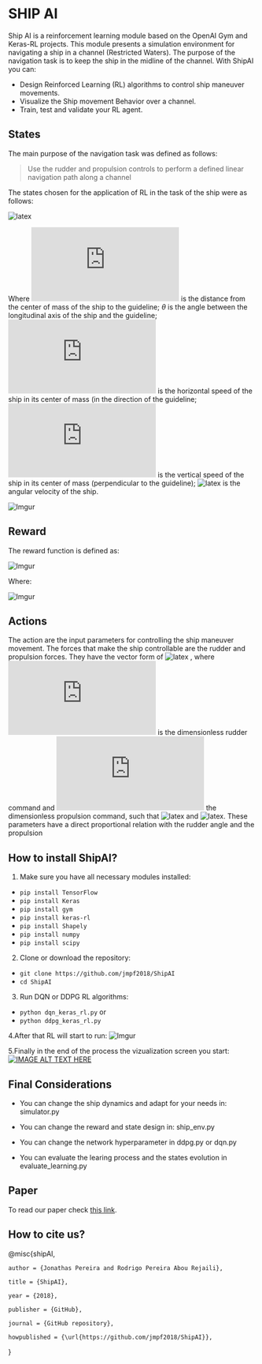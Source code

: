 # SHIP AI
Ship AI is a reinforcement learning module based on the OpenAI Gym and Keras-RL projects.
This module presents a simulation environment for navigating a ship in a channel (Restricted Waters). The purpose of the navigation task is to keep the ship in the midline of the channel. With ShipAI you can:

  - Design Reinforced Learning (RL) algorithms to control ship maneuver movements.
  - Visualize the Ship movement Behavior over a channel.
  - Train, test and validate your RL agent. 

## States
The main purpose of the navigation task was defined as follows:
> Use the rudder and propulsion controls to perform a defined linear navigation path along a channel

The states chosen for the application of RL in the task of the ship were as follows:

![latex](https://latex.codecogs.com/gif.latex?s&space;=&space;(d,\theta,v_x,v_y,\dot{\theta}))

Where  ![latex](https://latex.codecogs.com/gif.latex?d) is the distance from the center of mass of the ship to the guideline; $\theta$ is the angle between the longitudinal axis of the ship and the guideline;  ![latex](https://latex.codecogs.com/gif.latex?v_x) is the horizontal speed of the ship in its center of mass (in the direction of the guideline; ![latex](https://latex.codecogs.com/gif.latex?v_y ) is the vertical speed of the ship in its center of mass (perpendicular to the guideline); ![latex](https://latex.codecogs.com/gif.latex?\dot{\theta}) is the angular velocity of the ship.

![Imgur](https://i.imgur.com/E4MtN4O.png)

 
## Reward
The reward function is defined as:

![Imgur](https://i.imgur.com/gikYyOm.gif)

Where:

![Imgur](https://i.imgur.com/lmf05VS.png)

## Actions
The action are the input parameters for controlling the ship maneuver movement. The forces that make the ship controllable are the rudder and propulsion forces. They have the vector form of    ![latex](https://latex.codecogs.com/gif.latex?A_V&space;=&space;[A_l,&space;A_p]) , where ![latex](https://latex.codecogs.com/gif.latex?A_l) is the dimensionless rudder command and ![latex](https://latex.codecogs.com/gif.latex?A_p)  the dimensionless propulsion command, such that ![latex](https://latex.codecogs.com/gif.latex?A_l&space;\in&space;[-1,&space;1&space;]) and ![latex](https://latex.codecogs.com/gif.latex?A_p&space;\in&space;[0,&space;1]). These parameters have a direct proportional relation with the rudder angle and the propulsion

## How to install ShipAI?
1. Make sure you have all necessary modules installed:
- `pip install TensorFlow`
- `pip install Keras`
- `pip install gym`
- `pip install keras-rl`
- `pip install Shapely`
- `pip install numpy`
- `pip install scipy`
2. Clone or download the repository:
- `git clone https://github.com/jmpf2018/ShipAI`
- `cd ShipAI`
3. Run DQN or DDPG RL algorithms:
- `python dqn_keras_rl.py`
or
- `python ddpg_keras_rl.py`

4.After that RL will start to run:
![Imgur](https://i.imgur.com/2RMsLvn.png)

5.Finally in the end of the process the vizualization screen you start:
[![IMAGE ALT TEXT HERE](https://img.youtube.com/vi/a7V2EouMkcE/0.jpg)](https://www.youtube.com/watch?v=6q6ktkIAwmg)

## Final Considerations

- You can change the ship dynamics and adapt for your needs in: simulator.py

- You can change the reward and state design in: ship_env.py

- You can change the network hyperparameter in ddpg.py or dqn.py

- You can evaluate the learing process and the states evolution in evaluate_learning.py

## Paper
To read our paper check [this link](https://github.com/jmpf2018/ShipAI/blob/master/PEREIRA_Jonathas_Rejaili_Rodrigo_Paper_ShipAI_TCC.pdf).

## How to cite us?


@misc{shipAI,

    author = {Jonathas Pereira and Rodrigo Pereira Abou Rejaili},
    
    title = {ShipAI},
    
    year = {2018},
    
    publisher = {GitHub},
    
    journal = {GitHub repository},
    
    howpublished = {\url{https://github.com/jmpf2018/ShipAI}},
    
}
